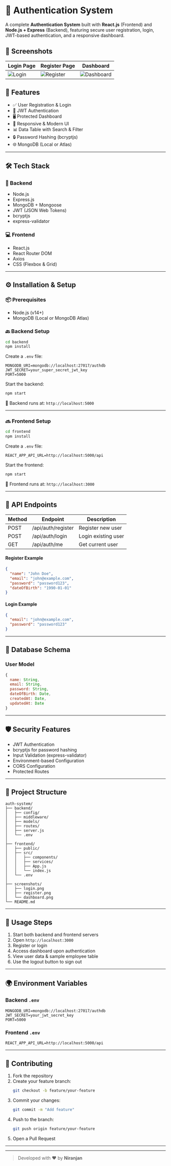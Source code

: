 
# 🔐 Authentication System

A complete **Authentication System** built with **React.js** (Frontend) and **Node.js + Express** (Backend), featuring secure user registration, login, JWT-based authentication, and a responsive dashboard.



## 📸 Screenshots

| Login Page | Register Page | Dashboard |
|------------|---------------|-----------|
| ![Login](screenshots/login.png) | ![Register](screenshots/register.png) | ![Dashboard](screenshots/dashboard.png) |





## 🚀 Features

- ✅ User Registration & Login
- 🔐 JWT Authentication
- 🖥️ Protected Dashboard
- 🎨 Responsive & Modern UI
- 📊 Data Table with Search & Filter
- 🔒 Password Hashing (bcryptjs)
- 🌐 MongoDB (Local or Atlas)

---

## 🛠️ Tech Stack

### 🔧 Backend
- Node.js
- Express.js
- MongoDB + Mongoose
- JWT (JSON Web Tokens)
- bcryptjs
- express-validator

### 💻 Frontend
- React.js
- React Router DOM
- Axios
- CSS (Flexbox & Grid)

---

## ⚙️ Installation & Setup

### 📦 Prerequisites

- Node.js (v14+)
- MongoDB (Local or MongoDB Atlas)

### 🔙 Backend Setup

```bash
cd backend
npm install
```

Create a `.env` file:

```env
MONGODB_URI=mongodb://localhost:27017/authdb
JWT_SECRET=your_super_secret_jwt_key
PORT=5000
```

Start the backend:

```bash
npm start
```

📍 Backend runs at: `http://localhost:5000`

---

### 🔜 Frontend Setup

```bash
cd frontend
npm install
```

Create a `.env` file:

```env
REACT_APP_API_URL=http://localhost:5000/api
```

Start the frontend:

```bash
npm start
```

📍 Frontend runs at: `http://localhost:3000`

---

## 📡 API Endpoints

| Method | Endpoint             | Description         |
|--------|----------------------|---------------------|
| POST   | /api/auth/register   | Register new user   |
| POST   | /api/auth/login      | Login existing user |
| GET    | /api/auth/me         | Get current user    |

#### Register Example
```json
{
  "name": "John Doe",
  "email": "john@example.com",
  "password": "password123",
  "dateOfBirth": "1990-01-01"
}
```

#### Login Example
```json
{
  "email": "john@example.com",
  "password": "password123"
}
```

---

## 🧠 Database Schema

### User Model

```javascript
{
  name: String,
  email: String,
  password: String, 
  dateOfBirth: Date,
  createdAt: Date,
  updatedAt: Date
}
```

---

## 🛡️ Security Features

- JWT Authentication
- bcryptjs for password hashing
- Input Validation (express-validator)
- Environment-based Configuration
- CORS Configuration
- Protected Routes

---

## 📁 Project Structure

```
auth-system/
├── backend/
│   ├── config/
│   ├── middleware/
│   ├── models/
│   ├── routes/
│   ├── server.js
│   └── .env
│
├── frontend/
│   ├── public/
│   ├── src/
│   │   ├── components/
│   │   ├── services/
│   │   ├── App.js
│   │   └── index.js
│   └── .env
│
├── screenshots/
│   ├── login.png
│   ├── register.png
│   └── dashboard.png
└── README.md
```

---

## 🧪 Usage Steps

1. Start both backend and frontend servers
2. Open `http://localhost:3000`
3. Register or login
4. Access dashboard upon authentication
5. View user data & sample employee table
6. Use the logout button to sign out

---

## 🌍 Environment Variables

### Backend `.env`

```env
MONGODB_URI=mongodb://localhost:27017/authdb
JWT_SECRET=your_jwt_secret_key
PORT=5000
```

### Frontend `.env`

```env
REACT_APP_API_URL=http://localhost:5000/api
```

---

## 🙌 Contributing

1. Fork the repository
2. Create your feature branch:
   ```bash
   git checkout -b feature/your-feature
   ```
3. Commit your changes:
   ```bash
   git commit -m "Add feature"
   ```
4. Push to the branch:
   ```bash
   git push origin feature/your-feature
   ```
5. Open a Pull Request

---


---

> Developed with ❤️ by **Niranjan**
